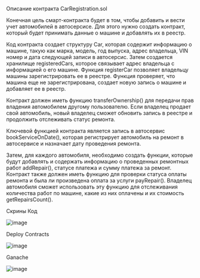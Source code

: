 Описание контракта CarRegistration.sol

Конечная цель смарт-контракта будет в том, чтобы добавить и вести учет автомобилей в автосерсисе. Для этого нужно создать контракт, который будет принимать данные о машине и добавлять их в реестр.

Код контракта создает структуру Car, которая содержит информацию о машине, такую как марка, модель, год выпуска, адрес владельца, VIN номер и дата следующей записи в автосерсис. Затем создается хранилище registeredCars, которое связывает адрес владельца с информацией о его машине. Функция registerCar позволяет владельцу машины зарегистрировать ее в реестре. Функция проверяет, что машина еще не зарегистрирована, создает новую запись о машине и добавляет ее в реестр.

Контракт должен иметь функцию transferOwnership() для передачи прав владения автомобилем другому пользователю. Если владелец продает свой автомобиль, новый владелец сможет обновить запись в реестре и продолжить отслеживать статус ремонта.

Ключевой функцией контракта является запись в автосервис bookServiceOnDate(), которая регистрирует автомобиль на ремонт в автосервисе и назначает дату проведения ремонта.

Затем, для каждого автомобиля, необходимо создать функции, которые будут добавлять и содержать информацию о проведенных ремонтных работ addRepair(), статусе платежа и сумму платежа за ремонт. Контракт также должен иметь функцию для проверки статуса оплаты ремонта и была ли произведена оплата за услуги  payRepair(). Владелец автомобиля сможет использовать эту функцию для отслеживания количества работ по машине, какие из них оплачены и их стоимость getRepairsCount().

Скрины
Код


![image](https://user-images.githubusercontent.com/128974407/227776816-67bfe393-4884-473a-ab68-2bd129d5a195.png)

Deploy Contracts


![image](https://user-images.githubusercontent.com/128974407/227776880-d2aeec69-1d14-4927-a4b0-abb73a922b2f.png)

Ganache


![image](https://user-images.githubusercontent.com/128974407/227776733-08ec1100-9a04-4eb7-82f6-21062a05c909.png)
